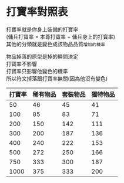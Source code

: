 # 打寶率對照表

打寶率就是你身上裝備的打寶率  
(傭兵打寶率 = 本尊打寶率 + 傭兵身上的打寶率)  
其他的分類就是變色成該物品品質`增加的機率`

物品掉落的原型是掉的瞬間決定  
打寶率不影響  
打寶率只影響他變色的機率  
所以符文掉落跟打寶率無關(因為他沒有變色)

| 打寶率 | 稀有物品 | 套裝物品 | 獨特物品 |
| ------ | -------- | -------- | -------- |
| 50     | 46       | 45       | 41       |
| 100    | 85       | 83       | 71       |
| 200    | 150      | 142      | 111      |
| 300    | 200      | 187      | 136      |
| 400    | 240      | 222      | 153      |
| 500    | 272      | 250      | 166      |
| 750    | 333      | 300      | 187      |
| 1000   | 375      | 333      | 200      |
